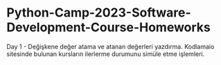 # Python-Camp-2023-Software-Development-Course-Homeworks

Day 1 - Değişkene değer atama ve atanan değerleri yazdırma. Kodlamaio sitesinde bulunan kursların ilerlerme durumunu simüle etme işlemleri. 
